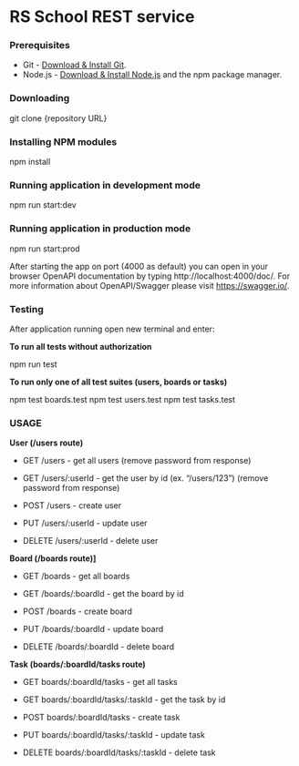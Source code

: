 # RS School REST service

### Prerequisites

- Git - [Download & Install Git](https://git-scm.com/downloads).
- Node.js - [Download & Install Node.js](https://nodejs.org/en/download/) and the npm package manager.

### Downloading

git clone {repository URL}

### Installing NPM modules

npm install

### Running application in development mode

npm run start:dev

### Running application in production mode

npm run start:prod

After starting the app on port (4000 as default) you can open
in your browser OpenAPI documentation by typing http://localhost:4000/doc/.
For more information about OpenAPI/Swagger please visit https://swagger.io/.

### Testing

After application running open new terminal and enter:

**To run all tests without authorization**

npm run test

**To run only one of all test suites (users, boards or tasks)**

npm test boards.test
npm test users.test
npm test tasks.test

### USAGE

**User (/users route)**

- GET /users - get all users (remove password from response)

- GET /users/:userId - get the user by id (ex. “/users/123”) (remove password from response)

- POST /users - create user

- PUT /users/:userId - update user

- DELETE /users/:userId - delete user

**Board (/boards route)]**

- GET /boards - get all boards

- GET /boards/:boardId - get the board by id

- POST /boards - create board

- PUT /boards/:boardId - update board

- DELETE /boards/:boardId - delete board

**Task (boards/:boardId/tasks route)**

- GET boards/:boardId/tasks - get all tasks

- GET boards/:boardId/tasks/:taskId - get the task by id

- POST boards/:boardId/tasks - create task

- PUT boards/:boardId/tasks/:taskId - update task

- DELETE boards/:boardId/tasks/:taskId - delete task
